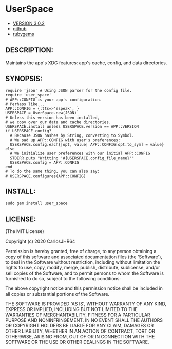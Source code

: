 # UserSpace

* [VERSION 3.0.2](https://github.com/carlosjhr64/user_space/releases)
* [github](https://www.github.com/carlosjhr64/user_space)
* [rubygems](https://rubygems.org/gems/user_space)

## DESCRIPTION:

Maintains the app's XDG features: app's cache, config, and data directories.

## SYNOPSIS:

    require 'json' # Using JSON parser for the config file.
    require 'user_space'
    # APP::CONFIG is your app's configuration.
    # Perhaps like...
    APP::CONFIG = {:tts=>'espeak', }
    USERSPACE = UserSpace.new(JSON)
    # Unless this version has been installed,
    # we copy over our data and cache directories.
    USERSPACE.install unless USERSPACE.version == APP::VERSION
    if USERSPACE.config?
      # Because JSON hashes by String, converting to Symbol.
      # We pad up APP::CONFIG with user's preferences:
      USERSPACE.config.each{|opt, value| APP::CONFIG[opt.to_sym] = value}
    else
      # We initialize user preferences with our initial APP::CONFIG
      STDERR.puts "Writting '#{USERSPACE.config_file_name}'"
      USERSPACE.config = APP::CONFIG
    end
    # To do the same thing, you can also say:
    # USERSPACE.configures(APP::CONFIG)

## INSTALL:

    sudo gem install user_space

## LICENSE:

(The MIT License)

Copyright (c) 2020 CarlosJHR64

Permission is hereby granted, free of charge, to any person obtaining
a copy of this software and associated documentation files (the
'Software'), to deal in the Software without restriction, including
without limitation the rights to use, copy, modify, merge, publish,
distribute, sublicense, and/or sell copies of the Software, and to
permit persons to whom the Software is furnished to do so, subject to
the following conditions:

The above copyright notice and this permission notice shall be
included in all copies or substantial portions of the Software.

THE SOFTWARE IS PROVIDED 'AS IS', WITHOUT WARRANTY OF ANY KIND,
EXPRESS OR IMPLIED, INCLUDING BUT NOT LIMITED TO THE WARRANTIES OF
MERCHANTABILITY, FITNESS FOR A PARTICULAR PURPOSE AND NONINFRINGEMENT.
IN NO EVENT SHALL THE AUTHORS OR COPYRIGHT HOLDERS BE LIABLE FOR ANY
CLAIM, DAMAGES OR OTHER LIABILITY, WHETHER IN AN ACTION OF CONTRACT,
TORT OR OTHERWISE, ARISING FROM, OUT OF OR IN CONNECTION WITH THE
SOFTWARE OR THE USE OR OTHER DEALINGS IN THE SOFTWARE.
